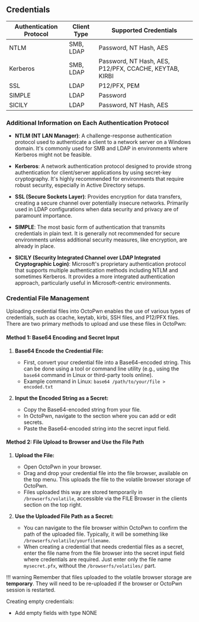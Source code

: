 ## Credentials


| Authentication Protocol | Client Type | Supported Credentials |
| --- | --- | --- |
| NTLM | SMB, LDAP | Password, NT Hash, AES |
| Kerberos | SMB, LDAP | Password, NT Hash, AES, P12/PFX, CCACHE, KEYTAB, KIRBI |
| SSL | LDAP | P12/PFX, PEM |
| SIMPLE | LDAP | Password |
| SICILY | LDAP | Password, NT Hash, AES |

### Additional Information on Each Authentication Protocol

*   **NTLM (NT LAN Manager)**: A challenge-response authentication protocol used to authenticate a client to a network server on a Windows domain. It's commonly used for SMB and LDAP in environments where Kerberos might not be feasible.
    
*   **Kerberos**: A network authentication protocol designed to provide strong authentication for client/server applications by using secret-key cryptography. It's highly recommended for environments that require robust security, especially in Active Directory setups.
    
*   **SSL (Secure Sockets Layer)**: Provides encryption for data transfers, creating a secure channel over potentially insecure networks. Primarily used in LDAP configurations when data security and privacy are of paramount importance.
    
*   **SIMPLE**: The most basic form of authentication that transmits credentials in plain text. It is generally not recommended for secure environments unless additional security measures, like encryption, are already in place.
    
*   **SICILY (Security Integrated Channel over LDAP Integrated Cryptographic Login)**: Microsoft's proprietary authentication protocol that supports multiple authentication methods including NTLM and sometimes Kerberos. It provides a more integrated authentication approach, particularly useful in Microsoft-centric environments.

### Credential File Management

Uploading credential files into OctoPwn enables the use of various types of credentials, such as ccache, keytab, kirbi, SSH files, and P12/PFX files. There are two primary methods to upload and use these files in OctoPwn:

#### Method 1: Base64 Encoding and Secret Input

1.  **Base64 Encode the Credential File:**
    
    *   First, convert your credential file into a Base64-encoded string. This can be done using a tool or command line utility (e.g., using the `base64` command in Linux or third-party tools online).
    *   Example command in Linux: `base64 /path/to/your/file > encoded.txt`

2.  **Input the Encoded String as a Secret:**
    
    *   Copy the Base64-encoded string from your file.
    *   In OctoPwn, navigate to the section where you can add or edit secrets.
    *   Paste the Base64-encoded string into the secret input field.

#### Method 2: File Upload to Browser and Use the File Path

1.  **Upload the File:**
    
    *   Open OctoPwn in your browser.
    *   Drag and drop your credential file into the file browser, available on the top menu. This uploads the file to the volatile browser storage of OctoPwn.
    *   Files uploaded this way are stored temporarily in `/browserfs/volatile`, accessible via the FILE Browser in the clients section on the top right.

2.  **Use the Uploaded File Path as a Secret:**
    
    *   You can navigate to the file browser within OctoPwn to confirm the path of the uploaded file. Typically, it will be something like `/browserfs/volatile/yourfilename`.
    *   When creating a credential that needs credential files as a secret, enter the file name from the file browser into the secret input field where credentials are required. Just enter only the file name `mysecret.pfx`, without the `/browserfs/volatiles/` part. 

!!! warning
	Remember that files uploaded to the volatile browser storage are **temporary**. They will need to be re-uploaded if the browser or OctoPwn session is restarted.




Creating empty credentials:
- Add empty fields with type NONE